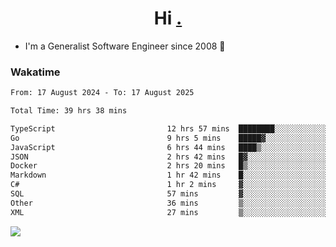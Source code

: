 <h1 align="center">Hi <a href="https://www.hackerrank.com/erasmosaraujo">.</a></h1>
 
- I'm a Generalist Software Engineer  since 2008 🚀
<!--  
<p align="left">
  <a href="https://github.com/erasmosoares/github-readme-stats">
    <img
      align="center"
      src="https://github-readme-stats.vercel.app/api/top-langs/?username=erasmosoares&theme=radical&layout=compact"
    />
  </a>
  <a href="https://github.com/erasmosoares/github-readme-stats">
    [![Harlok's WakaTime stats](https://github-readme-stats.vercel.app/api/wakatime?username=ffflabs)](https://github.com/anuraghazra/github-readme-stats)
  </a>
</p>

<!--
 ### Repo 
 
<p align="left">
 <a href="https://github.com/erasmosoares/github-readme-stats">
    <img
      align="center"
      height="165"
      src="https://github-readme-stats.vercel.app/api/pin?username=erasmosoares&repo=sample-node&title_color=fff&icon_color=f9f9f9&text_color=9f9f9f&bg_color=151515"
    />
  </a>
  <a href="https://github.com/erasmosoares/github-readme-stats">
    <img
      align="center"
      height="165"
      src="https://github-readme-stats.vercel.app/api/pin?username=erasmosoares&repo=sample-node&title_color=fff&icon_color=f9f9f9&text_color=9f9f9f&bg_color=151515"
    />
  </a>
</p>
-->

 ### Wakatime 

<!--START_SECTION:waka-->

```txt
From: 17 August 2024 - To: 17 August 2025

Total Time: 39 hrs 38 mins

TypeScript                         12 hrs 57 mins  ████████░░░░░░░░░░░░░░░░░   32.19 %
Go                                 9 hrs 5 mins    █████▓░░░░░░░░░░░░░░░░░░░   22.59 %
JavaScript                         6 hrs 44 mins   ████▒░░░░░░░░░░░░░░░░░░░░   16.76 %
JSON                               2 hrs 42 mins   █▓░░░░░░░░░░░░░░░░░░░░░░░   06.71 %
Docker                             2 hrs 20 mins   █▒░░░░░░░░░░░░░░░░░░░░░░░   05.81 %
Markdown                           1 hr 42 mins    █░░░░░░░░░░░░░░░░░░░░░░░░   04.25 %
C#                                 1 hr 2 mins     ▓░░░░░░░░░░░░░░░░░░░░░░░░   02.59 %
SQL                                57 mins         ▓░░░░░░░░░░░░░░░░░░░░░░░░   02.39 %
Other                              36 mins         ▒░░░░░░░░░░░░░░░░░░░░░░░░   01.50 %
XML                                27 mins         ▒░░░░░░░░░░░░░░░░░░░░░░░░   01.14 %
```

<!--END_SECTION:waka-->

![](https://komarev.com/ghpvc/?username=erasmosoares&color=brightgreen)
